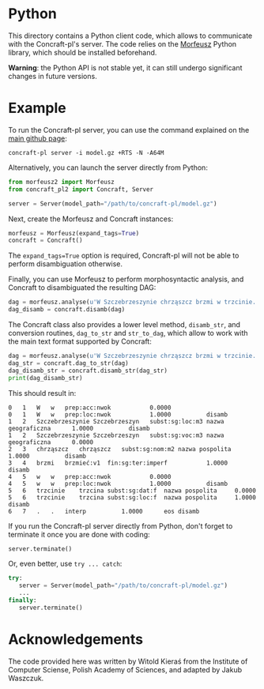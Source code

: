 Python
======

This directory contains a Python client code, which allows to communicate with
the Concraft-pl's server.  The code relies on the [Morfeusz][morfeusz] Python
library, which should be installed beforehand.

**Warning**: the Python API is not stable yet, it can still undergo significant
changes in future versions.


Example
=======

To run the Concraft-pl server, you can use the command explained on the [main
github page][main]:

    concraft-pl server -i model.gz +RTS -N -A64M

Alternatively, you can launch the server directly from Python:

```python
from morfeusz2 import Morfeusz
from concraft_pl2 import Concraft, Server

server = Server(model_path="/path/to/concraft-pl/model.gz")
```

Next, create the Morfeusz and Concraft instances:

```python
morfeusz = Morfeusz(expand_tags=True)
concraft = Concraft()
```

The `expand_tags=True` option is required, Concraft-pl will not be able to
perform disambiguation otherwise.

Finally, you can use Morfeusz to perform morphosyntactic analysis, and Concraft
to disambiguated the resulting DAG:

```python
dag = morfeusz.analyse(u'W Szczebrzeszynie chrząszcz brzmi w trzcinie.')
dag_disamb = concraft.disamb(dag)
```

The Concraft class also provides a lower level method, `disamb_str`, and
conversion routines, `dag_to_str` and `str_to_dag`, which allow to work with
the main text format supported by Concraft:

```python
dag = morfeusz.analyse(u'W Szczebrzeszynie chrząszcz brzmi w trzcinie.')
dag_str = concraft.dag_to_str(dag)
dag_disamb_str = concraft.disamb_str(dag_str)
print(dag_disamb_str)
```

This should result in:
```
0	1	W	w	prep:acc:nwok			0.0000			
0	1	W	w	prep:loc:nwok			1.0000			disamb
1	2	Szczebrzeszynie	Szczebrzeszyn	subst:sg:loc:m3	nazwa geograficzna		1.0000			disamb
1	2	Szczebrzeszynie	Szczebrzeszyn	subst:sg:voc:m3	nazwa geograficzna		0.0000			
2	3	chrząszcz	chrząszcz	subst:sg:nom:m2	nazwa pospolita		1.0000			disamb
3	4	brzmi	brzmieć:v1	fin:sg:ter:imperf			1.0000			disamb
4	5	w	w	prep:acc:nwok			0.0000			
4	5	w	w	prep:loc:nwok			1.0000			disamb
5	6	trzcinie	trzcina	subst:sg:dat:f	nazwa pospolita		0.0000			
5	6	trzcinie	trzcina	subst:sg:loc:f	nazwa pospolita		1.0000			disamb
6	7	.	.	interp			1.0000		eos	disamb
```

If you run the Concraft-pl server directly from Python, don't forget to
terminate it once you are done with coding:

```python
server.terminate()
```

Or, even better, use `try ... catch`:
```python
try:
   server = Server(model_path="/path/to/concraft-pl/model.gz")
   ...
finally:
   server.terminate()
```

Acknowledgements
================

The code provided here was written by Witold Kieraś from the Institute of
Computer Sciense, Polish Academy of Sciences, and adapted by Jakub Waszczuk.


[morfeusz]: http://sgjp.pl/morfeusz/index.html "Morfeusz"
[main]: https://github.com/kawu/concraft-pl#server "Concraft server"

